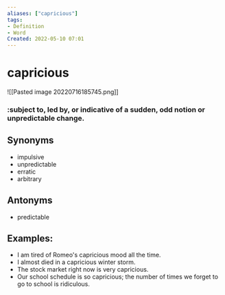 ```yaml
---
aliases: ["capricious"]
tags:
- Definition 
- Word
Created: 2022-05-10 07:01
---
```

# capricious

![[Pasted image 20220716185745.png]]

### :subject to, led by, or indicative of a sudden, odd notion or unpredictable change. 

## Synonyms 
- impulsive
- unpredictable
- erratic
- arbitrary 

## Antonyms 
- predictable

## Examples: 
- I am tired of Romeo's capricious mood all the time. 
- I almost died in a capricious winter storm. 
- The stock market right now is very capricious. 
- Our school schedule is so capricious; the number of times we forget to go to school is ridiculous. 